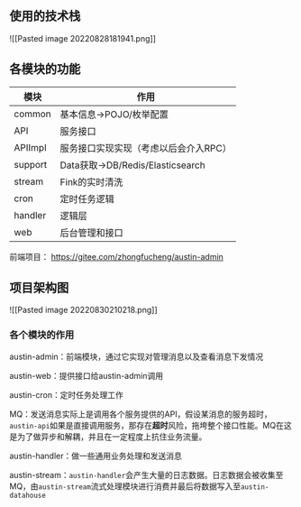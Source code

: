 ## 使用的技术栈
![[Pasted image 20220828181941.png]]

## 各模块的功能
| 模块    | 作用                                  |
| ------- | ------------------------------------- |
| common  | 基本信息->POJO/枚举配置               |
| API     | 服务接口                              |
| APIImpl | 服务接口实现实现（考虑以后会介入RPC） |
| support | Data获取->DB/Redis/Elasticsearch      |
| stream  | Fink的实时清洗                        |
| cron    | 定时任务逻辑                          |
| handler | 逻辑层                                |
| web     | 后台管理和接口                        |

前端项目： https://gitee.com/zhongfucheng/austin-admin

## 项目架构图
![[Pasted image 20220830210218.png]]
### 各个模块的作用
austin-admin：前端模块，通过它实现对管理消息以及查看消息下发情况

austin-web：提供接口给austin-admin调用

austin-cron：定时任务处理工作

MQ：发送消息实际上是调用各个服务提供的API，假设某消息的服务超时，`austin-api`如果是直接调用服务，那存在**超时**风险，拖垮整个接口性能。MQ在这是为了做异步和解耦，并且在一定程度上抗住业务流量。

austin-handler：做一些通用业务处理和发送消息

austin-stream：`austin-handler`会产生大量的日志数据。日志数据会被收集至MQ，由`austin-stream`流式处理模块进行消费并最后将数据写入至`austin-datahouse`

